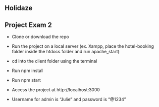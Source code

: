 ## Holidaze
## Project Exam 2

- Clone or download the repo

- Run the project on a local server (ex. Xampp, place the hotel-booking folder inside the htdocs folder and run apache_start)

- cd into the client folder using the terminal

- Run npm install

- Run npm start

- Access the project at http://localhost:3000 

- Username for admin is “Julie” and password is “@1234”

